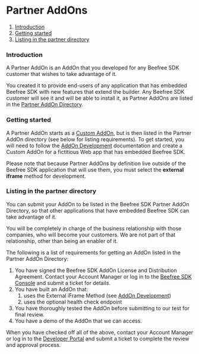 # Partner AddOns

1. [Introduction](broken-reference)
2. [Getting started](broken-reference)
3. [Listing in the partner directory](broken-reference)

### Introduction <a href="#introduction" id="introduction"></a>

A Partner AddOn is an AddOn that you developed for any Beefree SDK customer that wishes to take advantage of it.

You created it to provide end-users of any application that has embedded Beefree SDK with new features that extend the builder. Any Beefree SDK customer will see it and will be able to install it, as Partner AddOns are listed in the [Partner AddOn Directory](https://docs.beefree.io/partner-addons-directory/).

### Getting started <a href="#getting-started" id="getting-started"></a>

A Partner AddOn starts as a [Custom AddOn](https://docs.beefree.io/custom-addons/), but is then listed in the Partner AddOn directory (see below for listing requirements). To get started, you will need to follow the [AddOn Development](https://docs.beefree.io/addon-development/) documentation and create a Custom AddOn for a fictitious Web app that has embedded Beefree SDK.

Please note that because Partner AddOns by definition live outside of the Beefree SDK application that will use them, you must select the **external iframe** method for development.

### Listing in the partner directory <a href="#listing-in-the-partner-directory" id="listing-in-the-partner-directory"></a>

You can submit your AddOn to be listed in the Beefree SDK Partner AddOn Directory, so that other applications that have embedded Beefree SDK can take advantage of it.

You will be completely in charge of the business relationship with those companies, who will become your customers. We are not part of that relationship, other than being an enabler of it.

The following is a list of requirements for getting an AddOn listed in the Partner AddOn Directory:

1. You have signed the Beefree SDK AddOn License and Distribution Agreement. Contact your Account Manager or log in to the [Beefree SDK Console](https://dam.beefree.io/devmain) and submit a ticket for details.
2. You have built an AddOn that:
   1. uses the External iFrame Method (see [AddOn Development](https://docs.beefree.io/addon-development/))
   2. uses the optional health check endpoint
3. You have thoroughly tested the AddOn before submitting to our test for final review.
4. You have a demo of the AddOn that we can access.

When you have checked off all of the above, contact your Account Manager or log in to the [Developer Portal](https://dam.beefree.io/devmain) and submit a ticket to complete the review and approval process.
